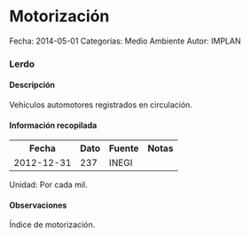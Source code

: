 Motorización
=====

Fecha: 2014-05-01
Categorías: Medio Ambiente
Autor: IMPLAN

### Lerdo

#### Descripción

Vehículos automotores registrados en circulación.

#### Información recopilada

<table class="table table-hover table-bordered">
  <tr><th>Fecha</th><th>Dato</th><th>Fuente</th><th>Notas</th></tr>
  <tr><td>2012-12-31</td><td>237</td><td>INEGI</td><td></td></tr>
</table>

Unidad: Por cada mil.

#### Observaciones

Índice de motorización.
